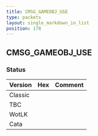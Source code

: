 ```yaml
---
title: CMSG_GAMEOBJ_USE
type: packets
layout: single_markdown_in_list
position: 178
---
```


## CMSG_GAMEOBJ_USE

### Status

Version | Hex | Comment
---------- | ---------- | ---------- 
Classic |  |  
TBC |  |  
WotLK |  |  
Cata |  |  
